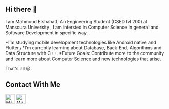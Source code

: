## Hi there 👋

I am Mahmoud Elshahatt, An Engineering Student (CSED lvl 200) at Mansoura University , I am intersted in Computer Science in general and Software Development in specific way.


*I’m studying mobile development technologies like Android native and Flutterز
*I’m currently learning about Database, Back-End, Algorithms and Data Structure with C++.
*Future Goals: Contribute more to the community and learn more about Computer Science and new technologies that arise.

That's all 😃.

## Contact With Me
[<img align="left" alt="Mahmoud | email" width="30px" src="https://ssl.gstatic.com/ui/v1/icons/mail/images/favicon5.ico" />](mailto:MahmoudElshahatt1@gmail.com)
[<img align="left" alt="Mahmoud | Linkedin" width="30px" src="https://static-exp1.licdn.com/sc/h/al2o9zrvru7aqj8e1x2rzsrca" />](https://www.linkedin.com/in/mahmoudelshahatt/)
